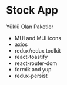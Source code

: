 # Stock App 
Yüklü Olan Paketler
- MUI and MUI icons
- axios
- redux/redux toolkit
- react-toastify
- react-router-dom
- formik and yup
- redux-persist